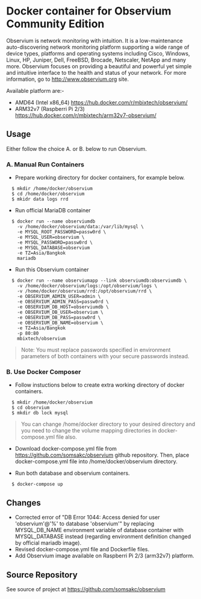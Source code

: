 # Docker container for Observium Community Edition
Observium is network monitoring with intuition. It is a low-maintenance auto-discovering network monitoring platform supporting a wide range of device types, platforms and operating systems including Cisco, Windows, Linux, HP, Juniper, Dell, FreeBSD, Brocade, Netscaler, NetApp and many more. Observium focuses on providing a beautiful and powerful yet simple and intuitive interface to the health and status of your network. For more information, go to http://www.observium.org site.

Available platform are:-
* AMD64 (Intel x86_64) https://hub.docker.com/r/mbixtech/observium/
* ARM32v7 (Raspberri Pi 2/3) https://hub.docker.com/r/mbixtech/arm32v7-observium/

## Usage
Either follow the choice A. or B. below to run Observium.

### A. Manual Run Containers
- Prepare working directory for docker containers, for example below.
```
  $ mkdir /home/docker/observium
  $ cd /home/docker/observium
  $ mkidr data logs rrd
```
- Run official MariaDB container
```
  $ docker run --name observiumdb
    -v /home/docker/observium/data:/var/lib/mysql \
    -e MYSQL_ROOT_PASSWORD=passw0rd \
    -e MYSQL_USER=observium \
    -e MYSQL_PASSWORD=passw0rd \
    -e MYSQL_DATABASE=observium
    -e TZ=Asia/Bangkok
    mariadb
```

- Run this Observium container
```
  $ docker run --name observiumapp --link observiumdb:observiumdb \
    -v /home/docker/observium/logs:/opt/observium/logs \
    -v /home/docker/observium/rrd:/opt/observium/rrd \
    -e OBSERVIUM_ADMIN_USER=admin \
    -e OBSERVIUM_ADMIN_PASS=passw0rd \
    -e OBSERVIUM_DB_HOST=observiumdb \
    -e OBSERVIUM_DB_USER=observium \
    -e OBSERVIUM_DB_PASS=passw0rd \
    -e OBSERVIUM_DB_NAME=observium \
    -e TZ=Asia/Bangkok
    -p 80:80
    mbixtech/observium
```

> Note: You must replace passwords specified in environment parameters of both containers with your secure passwords instead.

### B. Use Docker Composer
- Follow instuctions below to create extra working directory of docker containers.
```
  $ mkdir /home/docker/observium
  $ cd observium
  $ mkdir db lock mysql
```
> You can change /home/docker directory to your desired directory and you need to change the volume mapping directories in docker-compose.yml file also.

- Download docker-compose.yml file from https://github.com/somsakc/observium github repository. Then, place docker-compose.yml file into /home/docker/observium directory.

- Run both database and observium containers.
```
  $ docker-compose up
```

## Changes
- Corrected error of "DB Error 1044: Access denied for user 'observium'@'%' to database 'observium'" by replacing MYSQL_DB_NAME environment variable of database container with MYSQL_DATABASE instead (regarding environment definition changed by official mariadb image).
- Revised docker-compose.yml file and Dockerfile files.
- Add Observium image available on Raspberri Pi 2/3 (arm32v7) platform.

## Source Repository
See source of project at https://github.com/somsakc/observium
